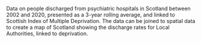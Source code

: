Data on people discharged from psychiatric hospitals in Scotland between 2002 and 2020, presented as a 3-year rolling average, and linked to Scottish Index of Multiple Deprivation. The data can be joined to spatial data to create a map of Scotland showing the discharge rates for Local Authorities, linked to deprivation.

